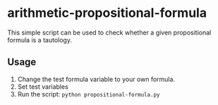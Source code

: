# arithmetic-propositional-formula

This simple script can be used to check whether a given propositional formula is a tautology.

## Usage
1. Change the test formula variable to your own formula.
2. Set test variables
3. Run the script: `python propositional-formula.py`
